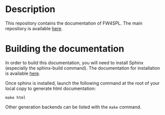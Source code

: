 Description
===========

This repository contains the documentation of FW4SPL. The main repository is available [here](https://github.com/fw4spl-org/fw4spl).

Building the documentation
==========================

In order to build this documentation, you will need to install Sphinx (especially the sphinx-build command).
The documentation for installation is available [here](http://www.sphinx-doc.org/en/stable/install.html).

Once sphinx is installed, launch the following command at the root of your local copy to generate html documentation:
```
make html
```

Other generation backends can be listed with the `make` command.

